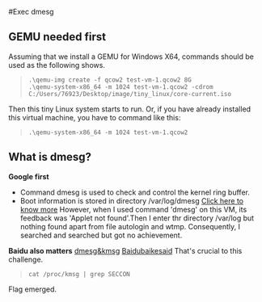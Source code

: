 #Exec dmesg
## GEMU needed first
Assuming that we install a GEMU for Windows X64, commands should be used as the following shows.
>     .\qemu-img create -f qcow2 test-vm-1.qcow2 8G
>     .\qemu-system-x86_64 -m 1024 test-vm-1.qcow2 -cdrom C:/Users/76923/Desktop/image/tiny_linux/core-current.iso
Then this tiny Linux system starts to run.
Or, if you have already installed this virtual machine, you have to command like this:
>     .\qemu-system-x86_64 -m 1024 test-vm-1.qcow2
## What is dmesg?
**Google first**
- Command dmesg is used to check and control the kernel ring buffer.
- Boot information is stored in directory /var/log/dmesg [Click here to know more](http://man.linuxde.net/dmesg)
However, when I used command 'dmesg' on this VM, its feedback was 'Applet not found'.Then I enter thr directory /var/log but nothing found apart from file autologin and wtmp.
Consequently, I searched and searched but got no achievement.

**Baidu also matters**
[dmesg&kmsg](http://blog.csdn.net/zlcchina/article/details/24195331)
[Baidubaikesaid](https://baike.baidu.com/item/dmesg/271976?fr=aladdin)
That's crucial to this challenge.
>     cat /proc/kmsg | grep SECCON
Flag emerged.